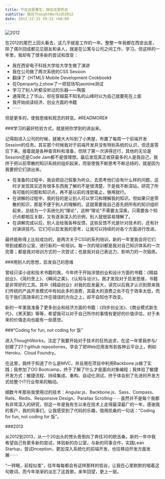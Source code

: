 ```yaml
---
title: 不在这里重生，就在这里死去
subtitle: 我在ThoughtWorks的2012
date: 2012-12-31 19:32 +08:00
---
```


![2012](2012.png)

在2012的尾巴上回头看去，这几乎就是工作的一年。整整一年我都在西安出差，除了偶尔回成都见见朋友和亲人，就是在公寓与公司之间工作、学习。但这样的一年里，我却有了很多新的尝试和改变：

* 我在西安电子科技大学给大学生做了演讲
* 我在公司做了两次系统的CSS Session
* 翻译了《HTML5 Mobile Development Cookbook》
* 在Openparty上show了一把现场写jasmine测试
* 学习了别人听都没听过的乐器——陶笛
* 通宵爬上了华山，却在穿越莫不知名的山峰时以为自己就要死在上面
* 我开始阅读经济、创业方面的书籍
* ⋯⋯

但是更多的，使我思维和观念的转变。#READMORE#

###学习的最好检验方式，就是把你学到的讲出来。

记得刚进入公司的时候，就被大大叫到了小黑屋，布置了每周一个前端开发Session的任务。其实那个时候我对于前端开发并没有特别系统的认识，但还是答应下来。接着就是各种查资料和准备，但除了第一次讲得还行，其他的无论是Session还是Code Jam都不是很理想。最后发现真正收获最多的人是我自己，我终于把以前零散的知识系统的组织起来，而驱使我不断思考不断总结的，就是因为我要把它们讲出来。

* 在准备的过程中，我会把自己假象为听众，去思考他们会有什么样的问题，这时才发现其实还有很多东西我了解的不是很清楚，于是我不断深钻，研究了所有可能的问题和知识点，再不是以前的浅尝辄止，够用就行。
* 在讲解的过程中，我的目的是让别人可以学习和理解我的知识。但如果只是零散的知识，那是不便于别人的理解的，这就需要我自己首先把所有的知识组织起来，总结为一个系统化的“理论”，这种“理论”不需要太深奥，只需要各个知识点都相互关联，又有逐渐深入的示例，别人就很容易理解了。
* 在讲解完成以后，别人会给我各种反馈，这些反馈不光是针对技术的，还有针对演讲技巧。它们可以启发我的思考，让我可以持续的对各个方面进行改进。

最终能称得上比较成功的，是两次关于CSS的系列培训，新的一年里我会将它们带到成都办公室，进行新的一轮培训。每一次的培训都是我对自己知识体系的一次完善；都是我对培训方式的一次尝试；也是我对自己表达力、影响力的一次锻炼。

###用别人的思想，启发自己的思维

曾经只读小说和技术书籍的我，今年终于开始涉猎创业和设计方面的书籍：《精益创业》、《简约至上》、《瞬间之美》、《认知与设计》。我才发现对于启发思维，书籍是非常好的工具。其中《精益创业》对我的启发最大，读完以后我才认识到原来我们传统的产品开发模式中有如此多的浪费，其最大的浪费之处不在于效率太低，而在于我们高效率的工作在错误的方向之上，却不自知也不改变。

新的一年里我准备了更多创业和经济方面的书籍：《四步创业法》、《商业模式新生代》、《黑天鹅》等等，希望我可以对于自己所作的事情有更好的价值评估，对于未来的价值走向也能有一些感觉。

###“Coding for fun, not coding for 饭”

进入ThoughtWorks，注定了我要开始对于技术的狂热追求，在这一年里我参与/创建了27个github repositories，学会了把Web应用发布到各种云平台上，例如Heroku、Cloud Foundry。

在这里，我终于知道了什么是MVC，并且用在项目中利用Backbone.js做了实践；我参加了OO Bootcamp，终于了解了什么才是面向对象编程；我体验了敏捷开发方式：敏捷流程、持续集成、重构、自动化测试，终于体会到了先进的开发方式给整个IT行业带来的触动。

细数今年那些我使用过的技术：Angular.js、Backbone.js、Sass、Compass、Rails、Redis、Responsive Design、Parallax Scrolling⋯⋯虽然并不是每个我都有非常深入的研究，但这一年是我有生以来在技术上走得最深最广的一年，感谢我的客户，我的同事们，让我感受到了代码的乐趣，借用凯桑的一句话：“Coding for fun, not coding for 饭”。

###2013

从2012到2013，从一个20出头的愣头青倒向了奔往30的欧吉桑，新的一年中我希望自己有更多新的尝试，体验新的办公室，与新的同事合作，实践Lean Startup，尝试Inception，更加深入系统化的前端开发，也往移动开发方面发展⋯⋯

“一转眼，前程似茧”，往年每每都会有这样那样的低谷，让我在心里默默的唱着这句歌词，而今年渐渐的淡忘了这首歌。来年回望，更上一层。
